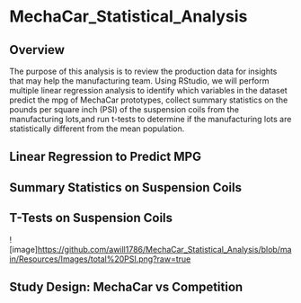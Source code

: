 # MechaCar_Statistical_Analysis
## Overview
The purpose of this analysis is to review the production data for insights that may help the manufacturing team. Using RStudio, we will perform multiple linear regression analysis to identify which variables in the dataset predict the mpg of MechaCar prototypes, collect summary statistics on the pounds per square inch (PSI) of the suspension coils from the manufacturing lots,and run t-tests to determine if the manufacturing lots are statistically different from the mean population.

## Linear Regression to Predict MPG



## Summary Statistics on Suspension Coils

## T-Tests on Suspension Coils

![image]https://github.com/awill1786/MechaCar_Statistical_Analysis/blob/main/Resources/Images/total%20PSI.png?raw=true

## Study Design: MechaCar vs Competition
